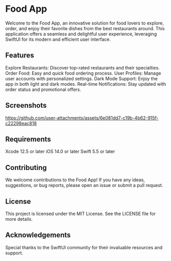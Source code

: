 # Food App
Welcome to the Food App, an innovative solution for food lovers to explore, order, and enjoy their favorite dishes from the best restaurants around. This application offers a seamless and delightful user experience, leveraging SwiftUI for its modern and efficient user interface.

## Features
Explore Restaurants: Discover top-rated restaurants and their specialties.
Order Food: Easy and quick food ordering process.
User Profiles: Manage user accounts with personalized settings.
Dark Mode Support: Enjoy the app in both light and dark modes.
Real-time Notifications: Stay updated with order status and promotional offers.

## Screenshots



https://github.com/user-attachments/assets/6e081dd7-c19b-4b62-915f-c22298eac818



## Requirements
Xcode 12.5 or later
iOS 14.0 or later
Swift 5.5 or later

## Contributing
We welcome contributions to the Food App! If you have any ideas, suggestions, or bug reports, please open an issue or submit a pull request.

## License
This project is licensed under the MIT License. See the LICENSE file for more details.

## Acknowledgements
Special thanks to the SwiftUI community for their invaluable resources and support.
